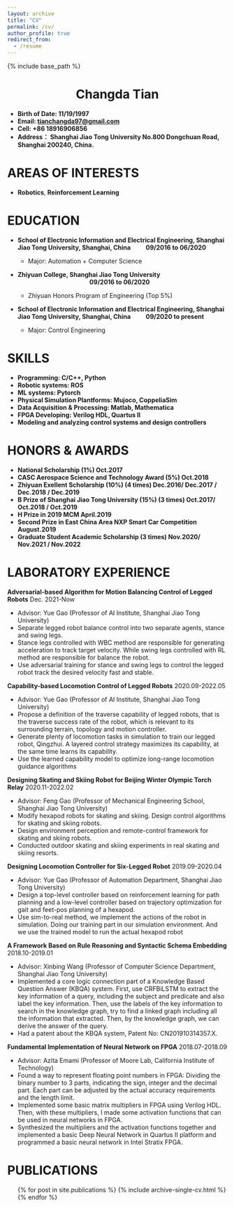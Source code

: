 ```yaml
---
layout: archive
title: "CV"
permalink: /cv/
author_profile: true
redirect_from:
  - /resume
---
```


{% include base_path %}

<h1 style="text-align:center">Changda Tian</h1>

* **Birth of Date: 11/19/1997**
* **Email: tianchangda97@gmail.com**
* **Cell: +86 18916906856**
* **Address： Shanghai Jiao Tong University No.800 Dongchuan Road, Shanghai 200240, China.**


# AREAS OF INTERESTS

- **Robotics**, **Reinforcement Learning**


# EDUCATION


* **School of Electronic Information and Electrical Engineering, Shanghai Jiao Tong University, Shanghai, China &ensp;&ensp;&ensp;&ensp; 09/2016 to 06/2020**
  * Major: Automation + Computer Science
  
* **Zhiyuan College, Shanghai Jiao Tong University &ensp;&ensp;&ensp;&ensp;&ensp;&ensp;&ensp;&ensp;&ensp;&ensp;&ensp;&ensp;&ensp;&ensp;&ensp;&ensp;&ensp;&ensp;&ensp;&ensp;&ensp;&ensp;&ensp; 09/2016 to 06/2020**
  * Zhiyuan Honors Program of Engineering (Top 5%)

* **School of Electronic Information and Electrical Engineering, Shanghai Jiao Tong University, Shanghai, China &ensp;&ensp;&ensp;&ensp; 09/2020 to present**
  * Major: Control Engineering

# SKILLS

- **Programming: C/C++, Python**
- **Robotic systems: ROS**
- **ML systems: Pytorch**
- **Physical Simulation Plantforms: Mujoco, CoppeliaSim**
- **Data Acquisition & Processing: Matlab, Mathematica**
- **FPGA Developing: Verilog HDL, Quartus II**
- **Modeling and analyzing control systems and design controllers**


# HONORS & AWARDS

- **National Scholarship (1%) Oct.2017**
- **CASC Aerospace Science and Technology Award (5%) Oct.2018**
- **Zhiyuan Exellent Scholarship (10%) (4 times) Dec.2016/ Dec.2017 / Dec.2018 / Dec.2019**
- **B Prize of Shanghai Jiao Tong University (15%) (3 times) Oct.2017/ Oct.2018 / Oct.2019**
- **H Prize in 2019 MCM April.2019**
- **Second Prize in East China Area NXP Smart Car Competition August.2019**
- **Graduate Student Academic Scholarship (3 times) Nov.2020/ Nov.2021 / Nov.2022**


# LABORATORY EXPERIENCE

**Adversarial-based Algorithm for Motion Balancing Control of Legged Robots**  Dec. 2021-Now
- Advisor: Yue Gao (Professor of AI Institute, Shanghai Jiao Tong University)
- Separate legged robot balance control into two separate agents, stance and swing legs.
- Stance legs controlled with WBC method are responsible for generating acceleration to track target velocity. While swing legs controlled with RL method are responsible for balance the robot.
- Use adversarial training for stance and swing legs to control the legged robot track the desired velocity fast and stable.


**Capability-based Locomotion Control of Legged Robots** 2020.09-2022.05
- Advisor: Yue Gao (Professor of AI Institute, Shanghai Jiao Tong University)
- Propose a definition of the traverse capability of legged robots, that is the traverse success rate of the robot, which is relevant to its surrounding terrain, topology and motion controller.
- Generate plenty of locomotion tasks in simulation to train our legged robot, Qingzhui. A layered control strategy
maximizes its capability, at the same time learns its capability.
- Use the learned capability model to optimize long-range locomotion guidance algorithms


**Designing Skating and Skiing Robot for Beijing Winter Olympic Torch Relay** 2020.11-2022.02
- Advisor: Feng Gao (Professor of Mechanical Engineering School, Shanghai Jiao Tong University) 
- Modify hexapod robots for skating and skiing. Design control algorithms for skating and skiing robots.
- Design environment perception and remote-control framework for skating and skiing robots.
- Conducted outdoor skating and skiing experiments in real skating and skiing resorts.

**Designing Locomotion Controller for Six-Legged Robot** 2019.09-2020.04
- Advisor: Yue Gao (Professor of Automation Department, Shanghai Jiao Tong University)
- Design a top-level controller based on reinforcement learning for path planning and a low-level controller based on trajectory optimization for gait and feet-pos planning of a hexapod.
- Use sim-to-real method, we implement the actions of the robot in simulation. Doing our training part in our simulation environment. And we use the trained model to run the actual hexapod robot

**A Framework Based on Rule Reasoning and Syntactic Schema Embedding** 2018.10-2019.01
- Advisor: Xinbing Wang (Professor of Computer Science Department, Shanghai Jiao Tong University)
- Implemented a core logic connection part of a Knowledge Based Question Answer (KBQA) system. First, use CRFBiLSTM to extract the key information of a query, including the subject and predicate and also label the key information. Then, use the labels of the key information to search in the knowledge graph, try to find a linked graph including all the information that extracted. Then, by the knowledge graph, we can derive the answer of the query.
- Had a patent about the KBQA system, Patent No: CN201910314357.X.

**Fundamental Implementation of Neural Network on FPGA** 2018.07-2018.09
- Advisor: Azita Emami (Professor of Moore Lab, California Institute of Technology)
- Found a way to represent floating point numbers in FPGA: Dividing the binary number to 3 parts, indicating the sign, integer and the decimal part. Each part can be adjusted by the actual accuracy requirements and the length limit.
- Implemented some basic matrix multipliers in FPGA using Verilog HDL. Then, with these multipliers, I made some
activation functions that can be used in neural networks in FPGA.
- Synthesized the multipliers and the activation functions together and implemented a basic Deep Neural Network in
Quartus II platform and programmed a basic neural network in Intel Stratix FPGA.


# PUBLICATIONS

  <ul>{% for post in site.publications %}
    {% include archive-single-cv.html %}
  {% endfor %}</ul>
